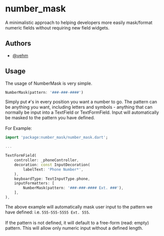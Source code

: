 # number_mask

A minimalistic approach to helping developers more easily mask/format numeric fields without requiring new field widgets.

## Authors

-   [@vehm](https://www.github.com/vehm)

## Usage

The usage of NumberMask is very simple.

```dart
NumberMask(pattern: '###-###-####')
```

Simply put `#`'s in every position you want a number to go. The pattern can be anything you want, including letters and symbols - anything that can normally be input into a TextField or TextFormField. Input will automatically be masked to the pattern you have defined.\
\
For Example:

```dart
import 'package:number_mask/number_mask.dart';

...

TextFormField(
    controller: _phoneController,
    decoration: const InputDecoration(
        labelText: 'Phone Number*',
    ),
    keyboardType: TextInputType.phone,
    inputFormatters: [
        NumberMask(pattern: '###-###-#### Ext. ###'),
    ],
),
```

The above example will automatically mask user input to the pattern we have defined: i.e. `555-555-5555 Ext. 555`.\
\
If the pattern is not defined, it will default to a free-form (read: empty) pattern. This will allow only numeric input without a defined length.
